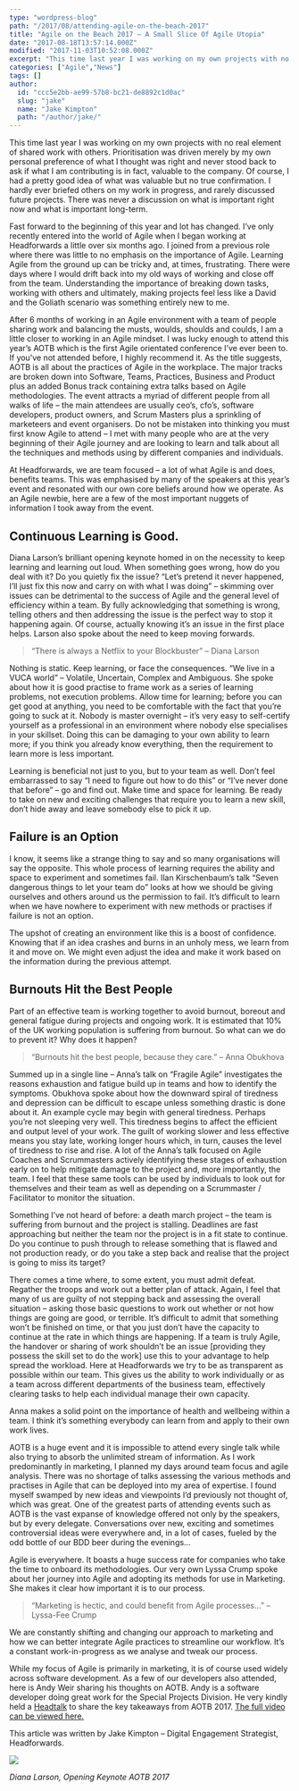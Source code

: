 ```yaml
---
type: "wordpress-blog"
path: "/2017/08/attending-agile-on-the-beach-2017"
title: "Agile on the Beach 2017 – A Small Slice Of Agile Utopia"
date: "2017-08-18T13:57:14.000Z"
modified: "2017-11-03T10:52:08.000Z"
excerpt: "This time last year I was working on my own projects with no real element of shared work with others. Prioritisation was driven merely by my own personal preference of what I thought was right and never stood back to ask if what I am contributing is in fact, valuable to the company. Of course, …"
categories: ["Agile","News"]
tags: []
author:
  id: "ccc5e2bb-ae99-57b8-bc21-de8892c1d0ac"
  slug: "jake"
  name: "Jake Kimpton"
  path: "/author/jake/"
---
```

This time last year I was working on my own projects with no real element of shared work with others. Prioritisation was driven merely by my own personal preference of what I thought was right and never stood back to ask if what I am contributing is in fact, valuable to the company. Of course, I had a pretty good idea of what was valuable but no true confirmation. I hardly ever briefed others on my work in progress, and rarely discussed future projects. There was never a discussion on what is important right now and what is important long-term.

Fast forward to the beginning of this year and lot has changed. I’ve only recently entered into the world of Agile when I began working at Headforwards a little over six months ago. I joined from a previous role where there was little to no emphasis on the importance of Agile. Learning Agile from the ground up can be tricky and, at times, frustrating. There were days where I would drift back into my old ways of working and close off from the team. Understanding the importance of breaking down tasks, working with others and ultimately, making projects feel less like a David and the Goliath scenario was something entirely new to me.

After 6 months of working in an Agile environment with a team of people sharing work and balancing the musts, woulds, shoulds and coulds, I am a little closer to working in an Agile mindset. I was lucky enough to attend this year’s AOTB which is the first Agile orientated conference I’ve ever been to. If you’ve not attended before, I highly recommend it. As the title suggests, AOTB is all about the practices of Agile in the workplace. The major tracks are broken down into Software, Teams, Practices, Business and Product plus an added Bonus track containing extra talks based on Agile methodologies. The event attracts a myriad of different people from all walks of life – the main attendees are usually ceo’s, cfo’s, software developers, product owners, and Scrum Masters plus a sprinkling of marketeers and event organisers. Do not be mistaken into thinking you must first know Agile to attend – I met with many people who are at the very beginning of their Agile journey and are looking to learn and talk about all the techniques and methods using by different companies and individuals.

At Headforwards, we are team focused – a lot of what Agile is and does, benefits teams. This was emphasised by many of the speakers at this year’s event and resonated with our own core beliefs around how we operate. As an Agile newbie, here are a few of the most important nuggets of information I took away from the event.

Continuous Learning is Good.
----------------------------

Diana Larson’s brilliant opening keynote homed in on the necessity to keep learning and learning out loud. When something goes wrong, how do you deal with it? Do you quietly fix the issue? “Let’s pretend it never happened, I’ll just fix this now and carry on with what I was doing” – skimming over issues can be detrimental to the success of Agile and the general level of efficiency within a team. By fully acknowledging that something is wrong, telling others and then addressing the issue is the perfect way to stop it happening again. Of course, actually knowing it’s an issue in the first place helps. Larson also spoke about the need to keep moving forwards.

> “There is always a Netflix to your Blockbuster” – Diana Larson

Nothing is static. Keep learning, or face the consequences. “We live in a VUCA world” – Volatile, Uncertain, Complex and Ambiguous. She spoke about how it is good practise to frame work as a series of learning problems, not execution problems. Allow time for learning; before you can get good at anything, you need to be comfortable with the fact that you’re going to suck at it. Nobody is master overnight – it’s very easy to self-certify yourself as a professional in an environment where nobody else specialises in your skillset. Doing this can be damaging to your own ability to learn more; if you think you already know everything, then the requirement to learn more is less important.

Learning is beneficial not just to you, but to your team as well. Don’t feel embarrassed to say “I need to figure out how to do this” or “I’ve never done that before” – go and find out. Make time and space for learning. Be ready to take on new and exciting challenges that require you to learn a new skill, don’t hide away and leave somebody else to pick it up.

Failure is an Option
--------------------

I know, it seems like a strange thing to say and so many organisations will say the opposite. This whole process of learning requires the ability and space to experiment and sometimes fail. Ilan Kirschenbaum’s talk “Seven dangerous things to let your team do” looks at how we should be giving ourselves and others around us the permission to fail. It’s difficult to learn when we have nowhere to experiment with new methods or practises if failure is not an option.

The upshot of creating an environment like this is a boost of confidence. Knowing that if an idea crashes and burns in an unholy mess, we learn from it and move on. We might even adjust the idea and make it work based on the information during the previous attempt.

Burnouts Hit the Best People
----------------------------

Part of an effective team is working together to avoid burnout, boreout and general fatigue during projects and ongoing work. It is estimated that 10% of the UK working population is suffering from burnout. So what can we do to prevent it? Why does it happen?

> “Burnouts hit the best people, because they care.” – Anna Obukhova

Summed up in a single line – Anna’s talk on “Fragile Agile” investigates the reasons exhaustion and fatigue build up in teams and how to identify the symptoms. Obukhova spoke about how the downward spiral of tiredness and depression can be difficult to escape unless something drastic is done about it. An example cycle may begin with general tiredness. Perhaps you’re not sleeping very well. This tiredness begins to affect the efficient and output level of your work. The guilt of working slower and less effective means you stay late, working longer hours which, in turn, causes the level of tiredness to rise and rise. A lot of the Anna’s talk focused on Agile Coaches and Scrummasters actively identifying these stages of exhaustion early on to help mitigate damage to the project and, more importantly, the team. I feel that these same tools can be used by individuals to look out for themselves and their team as well as depending on a Scrummaster / Facilitator to monitor the situation.

Something I’ve not heard of before: a death march project – the team is suffering from burnout and the project is stalling. Deadlines are fast approaching but neither the team nor the project is in a fit state to continue. Do you continue to push through to release something that is flawed and not production ready, or do you take a step back and realise that the project is going to miss its target?

There comes a time where, to some extent, you must admit defeat. Regather the troops and work out a better plan of attack. Again, I feel that many of us are guilty of not stepping back and assessing the overall situation – asking those basic questions to work out whether or not how things are going are good, or terrible. It’s difficult to admit that something won’t be finished on time, or that you just don’t have the capacity to continue at the rate in which things are happening. If a team is truly Agile, the handover or sharing of work shouldn’t be an issue \[providing they possess the skill set to do the work\] use this to your advantage to help spread the workload. Here at Headforwards we try to be as transparent as possible within our team. This gives us the ability to work individually or as a team across different departments of the business team, effectively clearing tasks to help each individual manage their own capacity.

Anna makes a solid point on the importance of health and wellbeing within a team. I think it’s something everybody can learn from and apply to their own work lives.

AOTB is a huge event and it is impossible to attend every single talk while also trying to absorb the unlimited stream of information. As I work predominantly in marketing, I planned my days around team focus and agile analysis. There was no shortage of talks assessing the various methods and practises in Agile that can be deployed into my area of expertise. I found myself swamped by new ideas and viewpoints I’d previously not thought of, which was great. One of the greatest parts of attending events such as AOTB is the vast expanse of knowledge offered not only by the speakers, but by every delegate. Conversations over new, exciting and sometimes controversial ideas were everywhere and, in a lot of cases, fueled by the odd bottle of our BDD beer during the evenings…

Agile is everywhere. It boasts a huge success rate for companies who take the time to onboard its methodologies. Our very own Lyssa Crump spoke about her journey into Agile and adopting its methods for use in Marketing. She makes it clear how important it is to our process.

> “Marketing is hectic, and could benefit from Agile processes…” – Lyssa-Fee Crump

We are constantly shifting and changing our approach to marketing and how we can better integrate Agile practices to streamline our workflow. It’s a constant work-in-progress as we analyse and tweak our process.

While my focus of Agile is primarily in marketing, it is of course used widely across software development. As a few of our developers also attended, here is Andy Weir sharing his thoughts on AOTB. Andy is a software developer doing great work for the Special Projects Division. He very kindly held a [Headtalk](https://www.youtube.com/watch?v=MrdsWOBh4P8) to share the key takeaways from AOTB 2017. [The full video can be viewed here.](https://www.youtube.com/watch?v=MrdsWOBh4P8)

This article was written by Jake Kimpton – Digital Engagement Strategist, Headforwards.

![](//headforwards.com/wp-content/uploads/2017/08/aotb-2017.jpg)

_Diana Larson, Opening Keynote AOTB 2017_
